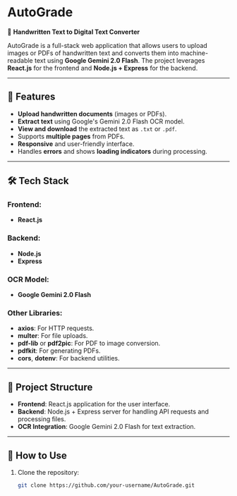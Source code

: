 # AutoGrade
📝 **Handwritten Text to Digital Text Converter**

AutoGrade is a full-stack web application that allows users to upload images or PDFs of handwritten text and converts them into machine-readable text using **Google Gemini 2.0 Flash**. The project leverages **React.js** for the frontend and **Node.js + Express** for the backend.

---

## 🚀 Features
- **Upload handwritten documents** (images or PDFs).
- **Extract text** using Google's Gemini 2.0 Flash OCR model.
- **View and download** the extracted text as `.txt` or `.pdf`.
- Supports **multiple pages** from PDFs.
- **Responsive** and user-friendly interface.
- Handles **errors** and shows **loading indicators** during processing.

---

## 🛠️ Tech Stack
### Frontend:
- **React.js**

### Backend:
- **Node.js**
- **Express**

### OCR Model:
- **Google Gemini 2.0 Flash**

### Other Libraries:
- **axios**: For HTTP requests.
- **multer**: For file uploads.
- **pdf-lib** or **pdf2pic**: For PDF to image conversion.
- **pdfkit**: For generating PDFs.
- **cors**, **dotenv**: For backend utilities.

---

## 📂 Project Structure
- **Frontend**: React.js application for the user interface.
- **Backend**: Node.js + Express server for handling API requests and processing files.
- **OCR Integration**: Google Gemini 2.0 Flash for text extraction.

---

## 📖 How to Use
1. Clone the repository:
   ```bash
   git clone https://github.com/your-username/AutoGrade.git

